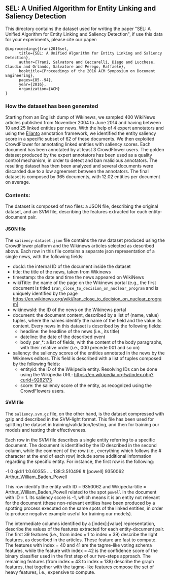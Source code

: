 ## SEL: A Unified Algorithm for Entity Linking and Saliency Detection



This directory contains the dataset used for writing the paper 
"SEL: A Unified Algorithm for Entity Linking and Saliency Detection", 
if use this data for your experiments, please cite our paper: 

	@inproceedings{trani2016sel,
	      title={SEL: A Unified Algorithm for Entity Linking and Saliency Detection},
	      author={Trani, Salvatore and Ceccarelli, Diego and Lucchese, Claudio and Orlando, Salvatore and Perego, Raffaele},
	      booktitle={Proceedings of the 2016 ACM Symposium on Document Engineering},
	      pages={85--94},
	      year={2016},
	      organization={ACM}
	}

### How the dataset has been generated

Starting from an English dump of Wikinews, we sampled 400 WikiNews articles published from November 2004 to June 2014 and having between 10 and 25 linked entities per news. With the help of 4 expert annotators and using the [Elianto](https://github.com/dexter/elianto) annotation framework, we identified the entity saliency score in a specific subset of 62 of these documents. We then exploited CrowdFlower for annotating linked entities with saliency scores. Each document has been annotated by at least 3 CrowdFlower users. The golden dataset produced by the expert annotators has been used as a quality control mechanism, in order to detect and ban malicious annotators. The resulting dataset has then been analyzed and several documents were discarded due to a low agreement between the annotators. The final dataset is composed by 365 documents, with 12.02 entities per document on average.

### Contents: 

The dataset is composed of two files: a JSON file, describing the original dataset, and an SVM file, describing the features extracted for each entity-document pair.

#### JSON file

The `saliency-dataset.json` file contains the raw dataset produced using the CrowdFlower platform and the Wikinews articles selected as described above. Each row in this file contains a separate json representation of a single news, with the following fields:

- docId: the internal ID of the document inside the dataset
- title: the title of the news, taken from Wikinews
- timestamp: the date and time the news appeared on WikiNews
- wikiTitle: the name of the page on the Wikinews portal (e.g., the first document is titled 
`Iran_close_to_decision_on_nuclear_program` and is uniquely identified by the page https://en.wikinews.org/wiki/Iran_close_to_decision_on_nuclear_program]
- wikinewsId: the ID of the news on the Wikinews portal
- document: the document content, described by a list of (name, value) tuples, where the names identify the name of the field and the value its content. Every news in this dataset is described by the following fields:
	- headline: the headline of the news (i.e., its title)
	- dateline: the date of the described event
	- body_par_*: a list of fields, with the content of the body paragraphs, with their relative order (i.e., 000 precede 001 and so on)
- saliency: the saliency scores of the entities annotated in the news by the Wikinews editors. This field is described with a list of tuples composed by the following fields:
	- entityid: the ID of the Wikipedia entity. Resolving IDs can be done using the Wikipedia URL: https://en.wikipedia.org/w/index.php?curid=9282173
	- score: the saliency score of the entity, as recognized using the CrowdFlowers users.

#### SVM file

The `saliency.svm.gz` file, on the other hand, is the dataset compressed with gzip and described in the SVM-light format. This file has been used for splitting the dataset in training/validation/testing, and then for training our models and testing their effectiveness. 

Each row in the SVM file describes a single entity referring to a specific document. 
The document is identified by the ID described in the second column, while the comment of the row (i.e., everything which follows the # character at the end of each row) include some additional information regarding the specific entity. 
For instance, the first row is the following:

-1.0 qid:1 1:0.60355 ....  138:3.510496 #     [powell]        9350062 Arthur_William_Baden_Powell

This row identify the entity with ID = 9350062 and Wikipedia-title = Arthur_William_Baden_Powell related to the spot `powell` in the document with ID = 1. Its saliency score is -1, which means it is an entity not relevant for the document (these non-relevant entities have been produced by a spotting process executed on the same spots of the linked entities, in order to produce negative example useful for training our models).

The intermediate columns identified by a [index]:[value] representation, describe the values of the features extracted for each entity-document pair. The first 39 features (i.e., from index = 1 to index = 39) describe the light features, as described in the articles. These feature are fast to compute. The features with index = 40 and 41 are the tagme-like voting schema features, while the feature with index = 42 is the confidence score of the binary classifier used in the first step of our two-steps approach. The remaining features (from index = 43 to index = 138) describe the graph features, that together with the tagme-like features compose the set of heavy features, i.e., expensive to compute.